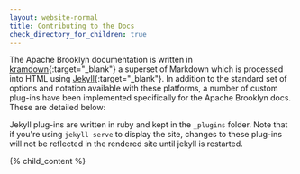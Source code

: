 ```yaml
---
layout: website-normal
title: Contributing to the Docs
check_directory_for_children: true
---
```


The Apache Brooklyn documentation is written in [kramdown](http://kramdown.gettalong.org/syntax.html){:target="_blank"} a superset of Markdown 
which is processed into HTML using [Jekyll](https://jekyllrb.com/){:target="_blank"}. In addition to the standard set of options
and notation available with these platforms, a number of custom plug-ins have been implemented specifically
for the Apache Brooklyn docs. These are detailed below:

Jekyll plug-ins are written in ruby and kept in the `_plugins` folder. Note that if you're using `jekyll serve` to
display the site, changes to these plug-ins will not be reflected in the rendered site until jekyll is restarted. 

{% child_content %}

